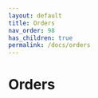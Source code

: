 ```yaml
---
layout: default
title: Orders
nav_order: 98
has_children: true
permalink: /docs/orders
---
```


# Orders
